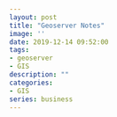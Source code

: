 ```yaml
---
layout: post
title: "Geoserver Notes"
image: ''
date: 2019-12-14 09:52:00
tags: 
- geoserver
- GIS
description: ""
categories:
- GIS
series: business
---
```


